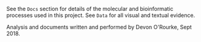 See the `Docs` section for details of the molecular and bioinformatic processes used in this project. See `Data` for all visual and textual evidence.

Analysis and documents written and performed by Devon O'Rourke, Sept 2018.
